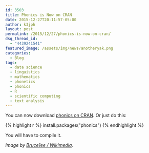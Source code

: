 ```yaml
---
id: 3503
title: Phonics is Now on CRAN
date: 2015-12-27T20:11:57-05:00
author: k3jph
layout: post
permalink: /2015/12/27/phonics-is-now-on-cran/
dsq_thread_id:
  - "4439241541"
featured_image: /assets/img/news/anotheryak.png
categories:
  - Blog
tags:
  - data science
  - linguistics
  - mathematics
  - phonetics
  - phonics
  - R
  - scientific computing
  - text analysis
---
```

You can now download [phonics on CRAN](https://cran.r-project.org/web/packages/phonics/index.html).  Or just do this:

{% highlight r %}
install.packages("phonics")
{% endhighlight %}

You will have to compile it.

_Image by [Bruce1ee / Wikimedia](https://commons.wikimedia.org/wiki/File:Bos_grunniens_at_Letdar_on_Annapurna_Circuit.jpg)._
